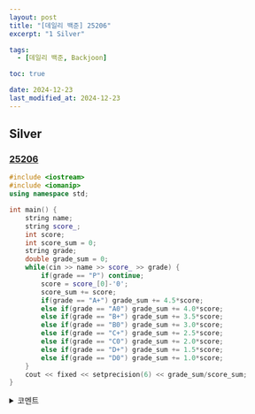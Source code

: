 ```yaml
---
layout: post
title: "[데일리 백준] 25206"
excerpt: "1 Silver"

tags:
  - [데일리 백준, Backjoon]

toc: true

date: 2024-12-23
last_modified_at: 2024-12-23
---
```

## Silver
### [25206][def]

```c++
#include <iostream>
#include <iomanip>
using namespace std;

int main() {
    string name;
    string score_;
    int score;
    int score_sum = 0;
    string grade;
    double grade_sum = 0;
    while(cin >> name >> score_ >> grade) {
        if(grade == "P") continue;
        score = score_[0]-'0';
        score_sum += score;
        if(grade == "A+") grade_sum += 4.5*score;
        else if(grade == "A0") grade_sum += 4.0*score;
        else if(grade == "B+") grade_sum += 3.5*score;
        else if(grade == "B0") grade_sum += 3.0*score;
        else if(grade == "C+") grade_sum += 2.5*score;
        else if(grade == "C0") grade_sum += 2.0*score;
        else if(grade == "D+") grade_sum += 1.5*score;
        else if(grade == "D0") grade_sum += 1.0*score;
    }
    cout << fixed << setprecision(6) << grade_sum/score_sum;
}
```

<details>
<summary>코멘트</summary>
<div markdown="1">

- 문자열 날먹

</div>
</details>

[def]: https://www.acmicpc.net/problem/25206